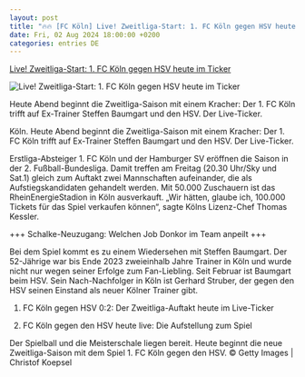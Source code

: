 ```yaml
---
layout: post
title: "🔥🔥 [FC Köln] Live! Zweitliga-Start: 1. FC Köln gegen HSV heute im Ticker"
date: Fri, 02 Aug 2024 18:00:00 +0200
categories: entries DE
---
```

[Live! Zweitliga-Start: 1. FC Köln gegen HSV heute im Ticker](https://www.waz.de/sport/article406935598/live-zweitliga-start-1-fc-koeln-gegen-hsv-heute-im-ticker.html)

![Live! Zweitliga-Start: 1. FC Köln gegen HSV heute im Ticker](https://img.sparknews.funkemedien.de/406936767/406936767_1722625710_v16_9_1600.jpeg)

Heute Abend beginnt die Zweitliga-Saison mit einem Kracher: Der 1. FC Köln trifft auf Ex-Trainer Steffen Baumgart und den HSV. Der Live-Ticker.

Köln. Heute Abend beginnt die Zweitliga-Saison mit einem Kracher: Der 1. FC Köln trifft auf Ex-Trainer Steffen Baumgart und den HSV. Der Live-Ticker.

Erstliga-Absteiger 1. FC Köln und der Hamburger SV eröffnen die Saison in der 2. Fußball-Bundesliga. Damit treffen am Freitag (20.30 Uhr/Sky und Sat.1) gleich zum Auftakt zwei Mannschaften aufeinander, die als Aufstiegskandidaten gehandelt werden. Mit 50.000 Zuschauern ist das RheinEnergieStadion in Köln ausverkauft. „Wir hätten, glaube ich, 100.000 Tickets für das Spiel verkaufen können“, sagte Kölns Lizenz-Chef Thomas Kessler.

+++ Schalke-Neuzugang: Welchen Job Donkor im Team anpeilt +++

Bei dem Spiel kommt es zu einem Wiedersehen mit Steffen Baumgart. Der 52-Jährige war bis Ende 2023 zweieinhalb Jahre Trainer in Köln und wurde nicht nur wegen seiner Erfolge zum Fan-Liebling. Seit Februar ist Baumgart beim HSV. Sein Nach-Nachfolger in Köln ist Gerhard Struber, der gegen den HSV seinen Einstand als neuer Kölner Trainer gibt.

1. FC Köln gegen HSV 0:2: Der Zweitliga-Auftakt heute im Live-Ticker

1. FC Köln gegen den HSV heute live: Die Aufstellung zum Spiel

Der Spielball und die Meisterschale liegen bereit. Heute beginnt die neue Zweitliga-Saison mit dem Spiel 1. FC Köln gegen den HSV. © Getty Images | Christof Koepsel

